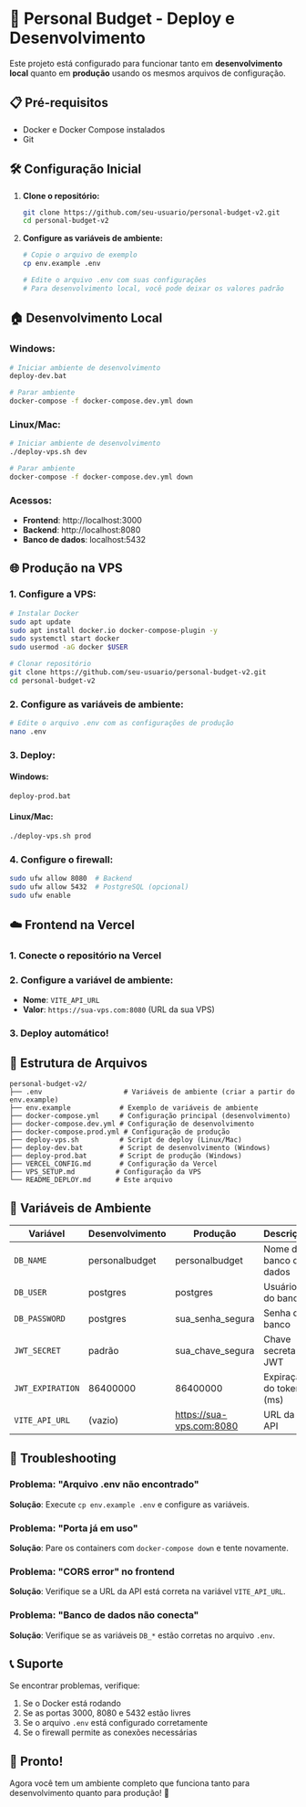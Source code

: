 # 🚀 Personal Budget - Deploy e Desenvolvimento

Este projeto está configurado para funcionar tanto em **desenvolvimento local** quanto em **produção** usando os mesmos arquivos de configuração.

## 📋 Pré-requisitos

- Docker e Docker Compose instalados
- Git

## 🛠️ Configuração Inicial

1. **Clone o repositório:**
   ```bash
   git clone https://github.com/seu-usuario/personal-budget-v2.git
   cd personal-budget-v2
   ```

2. **Configure as variáveis de ambiente:**
   ```bash
   # Copie o arquivo de exemplo
   cp env.example .env
   
   # Edite o arquivo .env com suas configurações
   # Para desenvolvimento local, você pode deixar os valores padrão
   ```

## 🏠 Desenvolvimento Local

### Windows:
```bash
# Iniciar ambiente de desenvolvimento
deploy-dev.bat

# Parar ambiente
docker-compose -f docker-compose.dev.yml down
```

### Linux/Mac:
```bash
# Iniciar ambiente de desenvolvimento
./deploy-vps.sh dev

# Parar ambiente
docker-compose -f docker-compose.dev.yml down
```

### Acessos:
- **Frontend**: http://localhost:3000
- **Backend**: http://localhost:8080
- **Banco de dados**: localhost:5432

## 🌐 Produção na VPS

### 1. Configure a VPS:
```bash
# Instalar Docker
sudo apt update
sudo apt install docker.io docker-compose-plugin -y
sudo systemctl start docker
sudo usermod -aG docker $USER

# Clonar repositório
git clone https://github.com/seu-usuario/personal-budget-v2.git
cd personal-budget-v2
```

### 2. Configure as variáveis de ambiente:
```bash
# Edite o arquivo .env com as configurações de produção
nano .env
```

### 3. Deploy:

#### Windows:
```bash
deploy-prod.bat
```

#### Linux/Mac:
```bash
./deploy-vps.sh prod
```

### 4. Configure o firewall:
```bash
sudo ufw allow 8080  # Backend
sudo ufw allow 5432  # PostgreSQL (opcional)
sudo ufw enable
```

## ☁️ Frontend na Vercel

### 1. Conecte o repositório na Vercel

### 2. Configure a variável de ambiente:
- **Nome**: `VITE_API_URL`
- **Valor**: `https://sua-vps.com:8080` (URL da sua VPS)

### 3. Deploy automático!

## 📁 Estrutura de Arquivos

```
personal-budget-v2/
├── .env                    # Variáveis de ambiente (criar a partir do env.example)
├── env.example            # Exemplo de variáveis de ambiente
├── docker-compose.yml     # Configuração principal (desenvolvimento)
├── docker-compose.dev.yml # Configuração de desenvolvimento
├── docker-compose.prod.yml # Configuração de produção
├── deploy-vps.sh          # Script de deploy (Linux/Mac)
├── deploy-dev.bat         # Script de desenvolvimento (Windows)
├── deploy-prod.bat        # Script de produção (Windows)
├── VERCEL_CONFIG.md       # Configuração da Vercel
├── VPS_SETUP.md          # Configuração da VPS
└── README_DEPLOY.md      # Este arquivo
```

## 🔧 Variáveis de Ambiente

| Variável | Desenvolvimento | Produção | Descrição |
|----------|----------------|----------|-----------|
| `DB_NAME` | personalbudget | personalbudget | Nome do banco de dados |
| `DB_USER` | postgres | postgres | Usuário do banco |
| `DB_PASSWORD` | postgres | sua_senha_segura | Senha do banco |
| `JWT_SECRET` | padrão | sua_chave_segura | Chave secreta JWT |
| `JWT_EXPIRATION` | 86400000 | 86400000 | Expiração do token (ms) |
| `VITE_API_URL` | (vazio) | https://sua-vps.com:8080 | URL da API |

## 🐛 Troubleshooting

### Problema: "Arquivo .env não encontrado"
**Solução**: Execute `cp env.example .env` e configure as variáveis.

### Problema: "Porta já em uso"
**Solução**: Pare os containers com `docker-compose down` e tente novamente.

### Problema: "CORS error" no frontend
**Solução**: Verifique se a URL da API está correta na variável `VITE_API_URL`.

### Problema: "Banco de dados não conecta"
**Solução**: Verifique se as variáveis `DB_*` estão corretas no arquivo `.env`.

## 📞 Suporte

Se encontrar problemas, verifique:
1. Se o Docker está rodando
2. Se as portas 3000, 8080 e 5432 estão livres
3. Se o arquivo `.env` está configurado corretamente
4. Se o firewall permite as conexões necessárias

## 🎉 Pronto!

Agora você tem um ambiente completo que funciona tanto para desenvolvimento quanto para produção! 🚀
